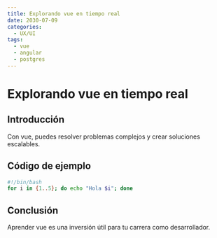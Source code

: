 ```yaml
---
title: Explorando vue en tiempo real
date: 2030-07-09
categories:
  - UX/UI
tags:
  - vue
  - angular
  - postgres
---
```


# Explorando vue en tiempo real

## Introducción

Con vue, puedes resolver problemas complejos y crear soluciones escalables.

## Código de ejemplo

```bash
#!/bin/bash
for i in {1..5}; do echo "Hola $i"; done
```

## Conclusión

Aprender vue es una inversión útil para tu carrera como desarrollador.